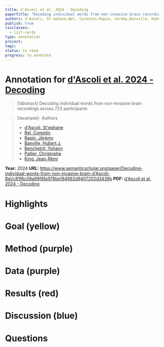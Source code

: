 ```yaml
---
title: d'Ascoli et al. 2024 - Decoding
paperTitle: "Decoding individual words from non-invasive brain recordings across 723 participants"
authors: d'Ascoli, St'ephane,Bel, Corentin,Rapin, Jérémy,Banville, Hubert J.,Benchetrit, Yohann,Pallier, Christophe,King, Jean-Rémi
publish: true
cssclasses:
  - list-cards
type: annotation
project:
tags:
status: to read
progress: to annotate
---
```

# Annotation for [d'Ascoli et al. 2024 - Decoding](Papers/References/d'Ascoli%20et%20al.%202024%20-%20Decoding)

> [!abstract] Decoding individual words from non-invasive brain recordings across 723 participants

> [!example]- Authors
> - [d'Ascoli, St'ephane](d'Ascoli%2C%20St'ephane)
> - [Bel, Corentin](Bel%2C%20Corentin)
> - [Rapin, Jérémy](Rapin%2C%20J%C3%A9r%C3%A9my)
> - [Banville, Hubert J.](Banville%2C%20Hubert%20J.)
> - [Benchetrit, Yohann](Benchetrit%2C%20Yohann)
> - [Pallier, Christophe](Pallier%2C%20Christophe)
> - [King, Jean-Rémi](King%2C%20Jean-R%C3%A9mi)

**Year:** 2024
**URL:** https://www.semanticscholar.org/paper/Decoding-individual-words-from-non-invasive-brain-d'Ascoli-Bel/c81f6c09a99f8fa978be184982d9407202d3439b
**PDF:** [d'Ascoli et al. 2024 - Decoding](Papers/PDFs/d'Ascoli%20et%20al.%202024%20-%20Decoding%20individual%20words%20from%20non-invasive%20brain%20recordings%20across%20723%20participants.pdf)

# Highlights


# Goal (yellow)


# Method (purple)


# Data (purple)


# Results (red)


# Discussion (blue)


# Questions


